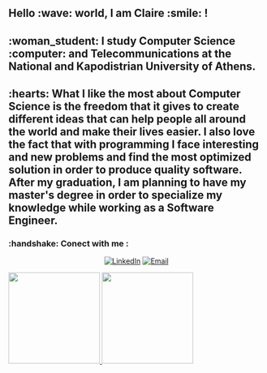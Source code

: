 <h2> Hello :wave: world, I am Claire :smile: ! </h2>
<h2> :woman_student: I study Computer Science :computer: and Telecommunications at the National and Kapodistrian University of Athens. </h2>
<h2> :hearts: What I like the most about Computer Science is the freedom that it gives to create different ideas that can help people all around the world and make their lives easier. I also love the fact that with programming I face interesting and new problems and find the most optimized solution in order to produce quality software.
After my graduation, I am planning to have my master's degree in order to specialize my knowledge while working as a Software Engineer. </h2>

<h3> :handshake: Conect with me : </h3>
<p align="center">
<a href="https://www.linkedin.com/in/kleriana-kurra/"><img alt="LinkedIn" src="https://img.shields.io/badge/LinkedIn-kleriana%20kurra%20Singh-blue?style=flat-square&logo=linkedin"></a>
<a href="mailto:klerianakurra@gmail.com"><img alt="Email" src="https://img.shields.io/badge/Email-klerianakurra@gmail.com-blue?style=flat-square&logo=gmail"></a>
</p>


<a href="https://github.com/sdi1800230">
  <img height="180em" src="https://github-readme-stats.vercel.app/api?username=sdi1800230&theme=buefy&show_icons=true" />
  <img height="180em" src="https://github-readme-stats.vercel.app/api/top-langs/?username=sdi1800230&theme=buefy&layout=compact" />
</a>

<br/>
